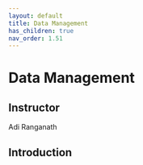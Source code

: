 ```yaml
---
layout: default
title: Data Management
has_children: true
nav_order: 1.51
---
```


# Data Management

## Instructor
Adi Ranganath 

## Introduction
